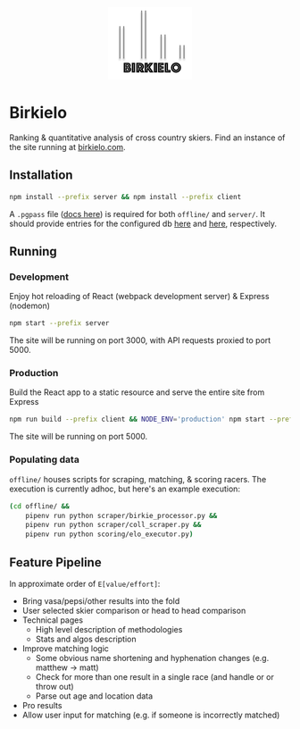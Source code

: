<p align="center"> 
<img src="/client/public/images/logo.png">
</p>

# Birkielo
Ranking & quantitative analysis of cross country skiers. Find an instance of the site running at [birkielo.com](https://birkielo.com).

## Installation

```sh
npm install --prefix server && npm install --prefix client
```

A `.pgpass` file ([docs here](https://www.postgresql.org/docs/current/libpq-pgpass.html)) is required for 
both `offline/` and `server/`. It should provide entries for the configured db [here](offline/db/connection.py) and 
[here](/server/start.bash), respectively.

## Running
### Development
Enjoy hot reloading of React (webpack development server) & Express (nodemon)

```sh
npm start --prefix server
```

The site will be running on port 3000, with API requests proxied to port 5000.

### Production
Build the React app to a static resource and serve the entire site from Express

```sh
npm run build --prefix client && NODE_ENV='production' npm start --prefix server
```

The site will be running on port 5000.

### Populating data
`offline/` houses scripts for scraping, matching, & scoring racers. The execution is currently adhoc, 
but here's an example execution:


```sh
(cd offline/ && 
    pipenv run python scraper/birkie_processor.py &&
    pipenv run python scraper/coll_scraper.py &&
    pipenv run python scoring/elo_executor.py)
```


## Feature Pipeline
In approximate order of `E[value/effort]`:

* Bring vasa/pepsi/other results into the fold
* User selected skier comparison or head to head comparison
* Technical pages
 	- High level description of methodologies
 	- Stats and algos description
* Improve matching logic
    - Some obvious name shortening and hyphenation changes (e.g. matthew -> matt)
    - Check for more than one result in a single race (and handle or or throw out)
    - Parse out age and location data
* Pro results
* Allow user input for matching (e.g. if someone is incorrectly matched)
